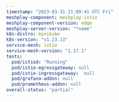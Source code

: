 ```yaml
---
timestamp: "2023-03-31 21:09:41 UTC Fri"
meshplay-component: meshplay-istio
meshplay-component-version: edge
meshplay-server-version: "*name"
k8s-distro: minikube
k8s-version: "v1.23.13"
service-mesh: istio
service-mesh-version: "1.17.1"
tests:
  pod/istiod: "Running"
  pod/istio-egressgateway: null
  pod/istio-ingressgateway:  null
  pod/grafana-addon: null
  pod/prometheus-addon: null
overall-status: "partial"
---
```

